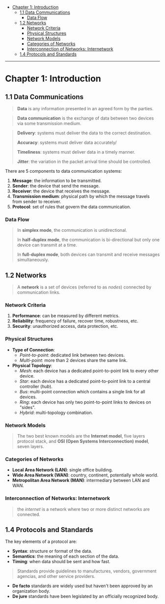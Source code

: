 - [Chapter 1: Introduction](#chapter-1-introduction)
  - [1.1 Data Communications](#11-data-communications)
    - [Data Flow](#data-flow)
  - [1.2 Networks](#12-networks)
    - [Network Criteria](#network-criteria)
    - [Physical Structures](#physical-structures)
    - [Network Models](#network-models)
    - [Categories of Networks](#categories-of-networks)
    - [Interconnection of Networks: Internetwork](#interconnection-of-networks-internetwork)
  - [1.4 Protocols and Standards](#14-protocols-and-standards)

---
# Chapter 1: Introduction

## 1.1 Data Communications

> **Data** is any information presented in an agreed form by the parties.

> **Data communication** is the exchange of data between two devices via some transmission medium.

> **Delivery**: systems must deliver the data to the correct destination.
> 
> **Accuracy**: systems must deliver data accurately/
> 
> **Timeliness**: systems must deliver data in a timely manner.
> 
> **Jitter**: the variation in the packet arrival time should be controlled.

There are 5 components to data communication systems:

1. **Message**: the information to be transmitted.
2. **Sender**: the device that send the message.
3. **Receiver**: the device that receives the message.
4. **Transmission medium**: physical path by which the message travels from sender to receiver.
5. **Protocol**: set of rules that govern the data communication.

### Data Flow

> In **simplex mode**, the communication is unidirectional.
> 
> In **half-duplex mode**, the communication is bi-directional but only one device can transmit at a time.
> 
> In **full-duplex mode**, both devices can transmit and receive messages simultaneously.

## 1.2 Networks

> A **network** is a set of devices (referred to as *nodes*) connected by communication links.

### Network Criteria

1. **Performance**: can be measured by different metrics.
2. **Reliability**: frequency of failure, recover time, robustness, etc.
3. **Security**: unauthorized access, data protection, etc.

### Physical Structures

- **Type of Connection**:
  - *Point-to-point*: dedicated link between two devices.
  - *Multi-point*: more than 2 devices share the same link.
- **Physical Topology**:
  - *Mesh*: each device has a dedicated point-to-point link to every other device.
  - *Star*: each device has a dedicated point-to-point link to a central controller (*hub*).
  - *Bus*: multi-point connection which contains a single link for all devices.
  - *Ring*: each device has only two point-to-point links to devices on "sides".
  - *Hybrid*: multi-topology combination.


### Network Models

> The two best known models are the **Internet model**, five layers protocol stack, and **OSI (Open Systems Interconnection) model**, seven layers.

### Categories of Networks

- **Local Area Network (LAN)**: single office building.
- **Wide Area Network (WAN)**: country, continent, potentially whole world.
- **Metropolitan Area Network (MAN)**: intermediary between LAN and WAN.

### Interconnection of Networks: Internetwork

> the *internet* is a network where two or more distinct networks are connected.

## 1.4 Protocols and Standards

The key elements of a protocol are:

- **Syntax**: structure or format of the data.
- **Semantics**: the meaning of each section of the data.
- **Timing**: when data should be sent and how fast.

> Standards provide guidelines to manufactures, vendors, government agencias, and other service providers.

- **De facto** standards are widely used but haven't been approved by an organization body.
- **De jure** standards have been legislated by an officially recognized body.